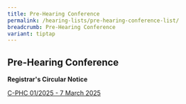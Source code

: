 ```yaml
---
title: Pre-Hearing Conference
permalink: /hearing-lists/pre-hearing-conference-list/
breadcrumb: Pre-Hearing Conference
variant: tiptap
---
```

<h2>Pre-Hearing Conference</h2>
<p><strong>Registrar's Circular Notice</strong>
</p>
<p><a href="/files/C_Phc012025_07Mar2025.pdf" rel="noopener nofollow" target="_blank">C-PHC 01/2025 - 7 March 2025</a>
</p>